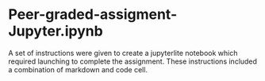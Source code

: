 # Peer-graded-assigment-Jupyter.ipynb 
A set of instructions were given to create a jupyterlite notebook which required launching to complete the assignment. These instructions included a combination of markdown and code cell.
